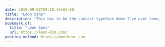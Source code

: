```yaml
---
date: 2019-09-02T09:18:44+01:00
title: "Leon Sans"
description: "This has to be the coolest typeface demo I've ever seen, hands down."
bookmark_of:
  title: "Leon Sans"
  url: https://leon-kim.com/
posting_method: https://omnibear.com
---
```

